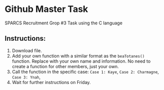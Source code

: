 # Github Master Task

SPARCS Recruitment Grop #3 Task using the C language

## Instructions:
1. Download file.
2. Add your own function with a similar format as the ```beaTotanes()``` function. Replace with your own name and information. No need to create a function for other members, just your own.
3. Call the function in the specific case:
    ```Case 1: Kaye```,
    ```Case 2: Charmagne```,
    ```Case 3: Ynah```,
4. Wait for further instructions on Friday. 
